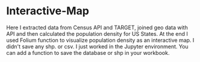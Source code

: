 # Interactive-Map
Here I extracted data from Census API and TARGET, joined geo data with API and then calculated the population density for US States. At the end I used Folium function to visualize population density as an interactive map. 
I didn't save any shp. or csv. I just worked in the Jupyter environment. You can add a function to save the database or shp in your workbook. 
